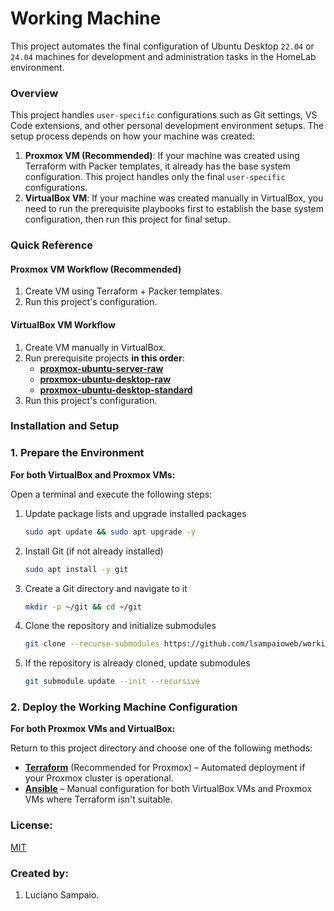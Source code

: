 # Working Machine

This project automates the final configuration of Ubuntu Desktop `22.04` or `24.04` machines for development and administration tasks in the HomeLab environment.

### Overview

This project handles `user-specific` configurations such as Git settings, VS Code extensions, and other personal development environment setups. The setup process depends on how your machine was created:

1. **Proxmox VM (Recommended)**: If your machine was created using Terraform with Packer templates, it already has the base system configuration. This project handles only the final `user-specific` configurations.
1. **VirtualBox VM**: If your machine was created manually in VirtualBox, you need to run the prerequisite playbooks first to establish the base system configuration, then run this project for final setup.

### Quick Reference

#### Proxmox VM Workflow (Recommended)
1. Create VM using Terraform + Packer templates.
1. Run this project's configuration.

#### VirtualBox VM Workflow
1. Create VM manually in VirtualBox.
1. Run prerequisite projects **in this order**:
    - **[proxmox-ubuntu-server-raw](https://github.com/lsampaioweb/proxmox-ubuntu-server-raw)**
    - **[proxmox-ubuntu-desktop-raw](https://github.com/lsampaioweb/proxmox-ubuntu-desktop-raw)**
    - **[proxmox-ubuntu-desktop-standard](https://github.com/lsampaioweb/proxmox-ubuntu-desktop-standard)**
1. Run this project's configuration.

### Installation and Setup

### 1. Prepare the Environment

**For both VirtualBox and Proxmox VMs:**

Open a terminal and execute the following steps:

1. Update package lists and upgrade installed packages
    ```bash
    sudo apt update && sudo apt upgrade -y
    ```

1. Install Git (if not already installed)
    ```bash
    sudo apt install -y git
    ```

1. Create a Git directory and navigate to it
    ```bash
    mkdir -p ~/git && cd ~/git
    ```

1. Clone the repository and initialize submodules
    ```bash
    git clone --recurse-submodules https://github.com/lsampaioweb/working-machine.git && cd working-machine
    ```

1. If the repository is already cloned, update submodules
    ```bash
    git submodule update --init --recursive
    ```

### 2. Deploy the Working Machine Configuration

**For both Proxmox VMs and VirtualBox:**

Return to this project directory and choose one of the following methods:

- **[Terraform](terraform/README.md "Terraform")** (Recommended for Proxmox) – Automated deployment if your Proxmox cluster is operational.
- **[Ansible](ansible/README.md "Ansible")** – Manual configuration for both VirtualBox VMs and Proxmox VMs where Terraform isn't suitable.

### License:

[MIT](LICENSE "MIT License")

### Created by:

1. Luciano Sampaio.
